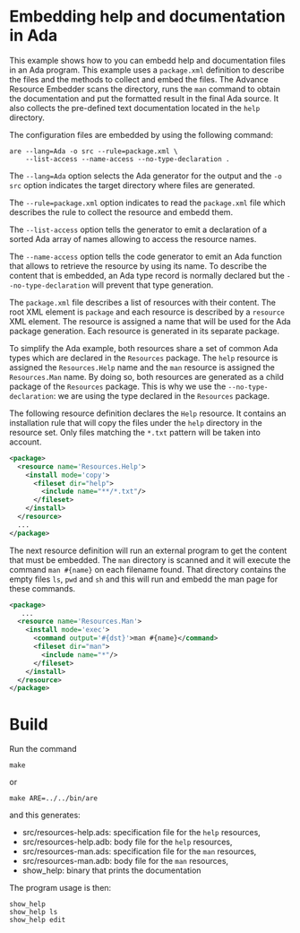 # Embedding help and documentation in Ada

This example shows how to you can embedd help and documentation files
in an Ada program.  This example uses a `package.xml` definition to
describe the files and the methods to collect and embed the files.
The Advance Resource Embedder scans the directory, runs the `man`
command to obtain the documentation and put the formatted result
in the final Ada source.  It also collects the pre-defined text documentation
located in the `help` directory.

The configuration files are embedded by using the following
command:

```
are --lang=Ada -o src --rule=package.xml \
    --list-access --name-access --no-type-declaration .
```

The `--lang=Ada` option selects the Ada generator for the output and the
`-o src` option indicates the target directory where files are generated.

The `--rule=package.xml` option indicates to read the `package.xml` file
which describes the rule to collect the resource and embedd them.

The `--list-access` option tells the generator to emit a declaration
of a sorted Ada array of names allowing to access the resource names.

The `--name-access` option tells the code generator to emit an Ada function that allows to retrieve
the resource by using its name.  To describe the content that is embedded,
an Ada type record is normally declared but the `--no-type-declaration` will
prevent that type generation.

The `package.xml` file describes a list of resources with their content.
The root XML element is `package` and each resource is described by a `resource`
XML element.  The resource is assigned a name that will be used for the Ada
package generation.  Each resource is generated in its separate package.

To simplify the Ada example, both resources share a set of common Ada types
which are declared in the `Resources` package.  The `help` resource is assigned
the `Resources.Help` name and the `man` resource is assigned the
`Resources.Man` name.  By doing so, both resources are generated as a child
package of the `Resources` package.  This is why we use the
`--no-type-declaration`: we are using the type declared in the `Resources` package.

The following resource definition declares the `Help` resource.  It contains
an installation rule that will copy the files under the `help` directory
in the resource set.  Only files matching the `*.txt` pattern will be taken
into account.

```XML
<package>
  <resource name='Resources.Help'>
    <install mode='copy'>
      <fileset dir="help">
        <include name="**/*.txt"/>
      </fileset>
    </install>
  </resource>
  ...
</package>
```

The next resource definition will run an external program to get the
content that must be embedded.  The `man` directory is scanned and it
will execute the command `man #{name}` on each filename found.
That directory contains the empty files `ls`, `pwd` and `sh` and this
will run and embedd the man page for these commands.

```XML
<package>
   ...
  <resource name='Resources.Man'>
    <install mode='exec'>
      <command output='#{dst}'>man #{name}</command>
      <fileset dir="man">
        <include name="*"/>
      </fileset>
    </install>
  </resource>
</package>
```

# Build

Run the command

```
make
```

or

```
make ARE=../../bin/are
```

and this generates:

* src/resources-help.ads: specification file for the `help` resources,
* src/resources-help.adb: body file for the `help` resources,
* src/resources-man.ads: specification file for the `man` resources,
* src/resources-man.adb: body file for the `man` resources,
* show_help: binary that prints the documentation

The program usage is then:

```
show_help
show_help ls
show_help edit
```

